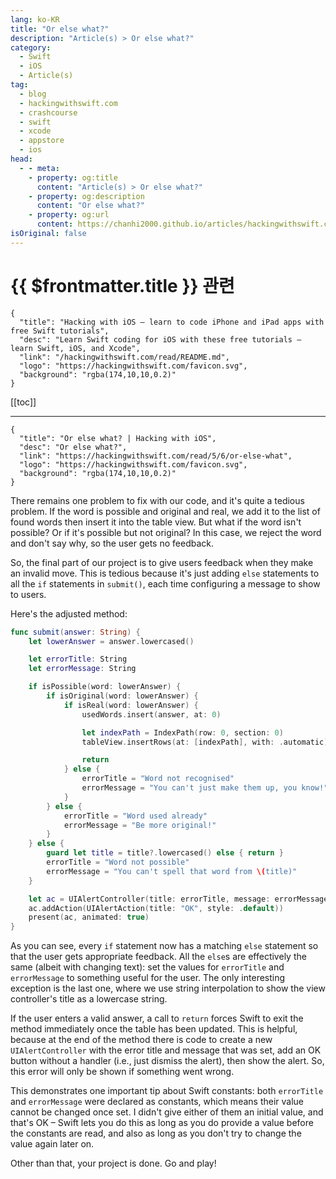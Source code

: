 ```yaml
---
lang: ko-KR
title: "Or else what?"
description: "Article(s) > Or else what?"
category:
  - Swift
  - iOS
  - Article(s)
tag: 
  - blog
  - hackingwithswift.com
  - crashcourse
  - swift
  - xcode
  - appstore
  - ios  
head:
  - - meta:
    - property: og:title
      content: "Article(s) > Or else what?"
    - property: og:description
      content: "Or else what?"
    - property: og:url
      content: https://chanhi2000.github.io/articles/hackingwithswift.com/read/05/06-or-else-what.html
isOriginal: false
---
```


# {{ $frontmatter.title }} 관련

```component VPCard
{
  "title": "Hacking with iOS – learn to code iPhone and iPad apps with free Swift tutorials",
  "desc": "Learn Swift coding for iOS with these free tutorials – learn Swift, iOS, and Xcode",
  "link": "/hackingwithswift.com/read/README.md",
  "logo": "https://hackingwithswift.com/favicon.svg",
  "background": "rgba(174,10,10,0.2)"
}
```

[[toc]]

---

```component VPCard
{
  "title": "Or else what? | Hacking with iOS",
  "desc": "Or else what?",
  "link": "https://hackingwithswift.com/read/5/6/or-else-what",
  "logo": "https://hackingwithswift.com/favicon.svg",
  "background": "rgba(174,10,10,0.2)"
}
```

<VidStack src="youtube/Dh__ZeZJbOg" />

There remains one problem to fix with our code, and it's quite a tedious problem. If the word is possible and original and real, we add it to the list of found words then insert it into the table view. But what if the word isn't possible? Or if it's possible but not original? In this case, we reject the word and don't say why, so the user gets no feedback.

So, the final part of our project is to give users feedback when they make an invalid move. This is tedious because it's just adding `else` statements to all the `if` statements in `submit()`, each time configuring a message to show to users.

Here's the adjusted method:

```swift
func submit(answer: String) {
    let lowerAnswer = answer.lowercased()

    let errorTitle: String
    let errorMessage: String

    if isPossible(word: lowerAnswer) {
        if isOriginal(word: lowerAnswer) {
            if isReal(word: lowerAnswer) {
                usedWords.insert(answer, at: 0)

                let indexPath = IndexPath(row: 0, section: 0)
                tableView.insertRows(at: [indexPath], with: .automatic)

                return
            } else {
                errorTitle = "Word not recognised"
                errorMessage = "You can't just make them up, you know!"
            }
        } else {
            errorTitle = "Word used already"
            errorMessage = "Be more original!"
        }
    } else {
        guard let title = title?.lowercased() else { return }
        errorTitle = "Word not possible"
        errorMessage = "You can't spell that word from \(title)"
    }

    let ac = UIAlertController(title: errorTitle, message: errorMessage, preferredStyle: .alert)
    ac.addAction(UIAlertAction(title: "OK", style: .default))
    present(ac, animated: true)
}
```

As you can see, every `if` statement now has a matching `else` statement so that the user gets appropriate feedback. All the `else`s are effectively the same (albeit with changing text): set the values for `errorTitle` and `errorMessage` to something useful for the user. The only interesting exception is the last one, where we use string interpolation to show the view controller's title as a lowercase string.

If the user enters a valid answer, a call to `return` forces Swift to exit the method immediately once the table has been updated. This is helpful, because at the end of the method there is code to create a new `UIAlertController` with the error title and message that was set, add an OK button without a handler (i.e., just dismiss the alert), then show the alert. So, this error will only be shown if something went wrong.

This demonstrates one important tip about Swift constants: both `errorTitle` and `errorMessage` were declared as constants, which means their value cannot be changed once set. I didn't give either of them an initial value, and that's OK – Swift lets you do this as long as you do provide a value before the constants are read, and also as long as you don't try to change the value again later on.

Other than that, your project is done. Go and play!

